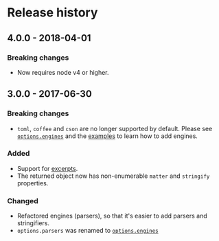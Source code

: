 ﻿# Release history

## 4.0.0 - 2018-04-01

### Breaking changes

- Now requires node v4 or higher. 


## 3.0.0 - 2017-06-30

### Breaking changes

- `toml`, `coffee` and `cson` are no longer supported by default. Please see [`options.engines`](README.md#optionsengines) and the [examples](./examples) to learn how to add engines.

### Added

- Support for [excerpts](README.md#optionsexcerpt).
- The returned object now has non-enumerable `matter` and `stringify` properties.

### Changed

- Refactored engines (parsers), so that it's easier to add parsers and stringifiers.
- `options.parsers` was renamed to [`options.engines`](README.md#optionsengines)

